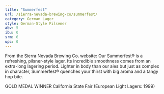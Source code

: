 ```yaml
---
title: "Summerfest"
url: /sierra-nevada-brewing-co/summerfest/
category: German Lager
style: German-Style Pilsener
abv: 5
ibu: 0
srm: 0
upc: 0
---
```

From the Sierra Nevada Brewing Co. website:
Our Summerfest® is a refreshing, pilsner-style lager. Its incredible smoothness comes from an extra-long lagering period. Lighter in body than our ales but just as complex in character, Summerfest® quenches your thirst with big aroma and a tangy hop bite. 

GOLD MEDAL WINNER
California State Fair (European Light Lagers: 1999)
